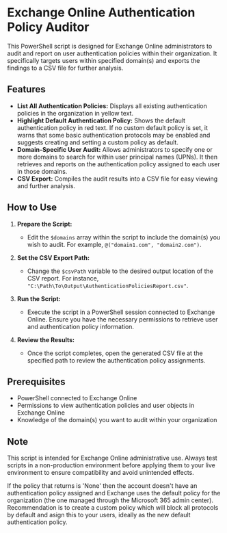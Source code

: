# Exchange Online Authentication Policy Auditor

This PowerShell script is designed for Exchange Online administrators to audit and report on user authentication policies within their organization. It specifically targets users within specified domain(s) and exports the findings to a CSV file for further analysis.

## Features

- **List All Authentication Policies:** Displays all existing authentication policies in the organization in yellow text.
- **Highlight Default Authentication Policy:** Shows the default authentication policy in red text. If no custom default policy is set, it warns that some basic authentication protocols may be enabled and suggests creating and setting a custom policy as default.
- **Domain-Specific User Audit:** Allows administrators to specify one or more domains to search for within user principal names (UPNs). It then retrieves and reports on the authentication policy assigned to each user in those domains.
- **CSV Export:** Compiles the audit results into a CSV file for easy viewing and further analysis.

## How to Use

1. **Prepare the Script:**
   - Edit the `$domains` array within the script to include the domain(s) you wish to audit. For example, `@("domain1.com", "domain2.com")`.

2. **Set the CSV Export Path:**
   - Change the `$csvPath` variable to the desired output location of the CSV report. For instance, `"C:\Path\To\Output\AuthenticationPoliciesReport.csv"`.

3. **Run the Script:**
   - Execute the script in a PowerShell session connected to Exchange Online. Ensure you have the necessary permissions to retrieve user and authentication policy information.

4. **Review the Results:**
   - Once the script completes, open the generated CSV file at the specified path to review the authentication policy assignments.

## Prerequisites

- PowerShell connected to Exchange Online
- Permissions to view authentication policies and user objects in Exchange Online
- Knowledge of the domain(s) you want to audit within your organization

## Note

This script is intended for Exchange Online administrative use. Always test scripts in a non-production environment before applying them to your live environment to ensure compatibility and avoid unintended effects.

If the policy that returns is 'None' then the account doesn't have an authentication policy assigned and Exchange uses the default policy for the organization (the one managed through the Microsoft 365 admin center). Recommendation is to create a custom policy which will block all protocols by default and asign this to your users, ideally as the new default authentication policy.
